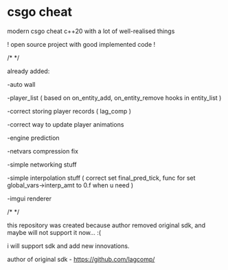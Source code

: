 # csgo cheat

modern csgo cheat c++20 with a lot of well-realised things

! open source project with good implemented code !

/* */

already added:

-auto wall

-player_list ( based on on_entity_add, on_entity_remove hooks in entity_list )

-correct storing player records ( lag_comp )

-correct way to update player animations

-engine prediction

-netvars compression fix

-simple networking stuff

-simple interpolation stuff ( correct set final_pred_tick, func for set global_vars->interp_amt to 0.f when u need )

-imgui renderer

/* */

this repository was created because author removed original sdk, and maybe will not support it now... :(

i will support sdk and add new innovations.

author of original sdk - https://github.com/lagcomp/